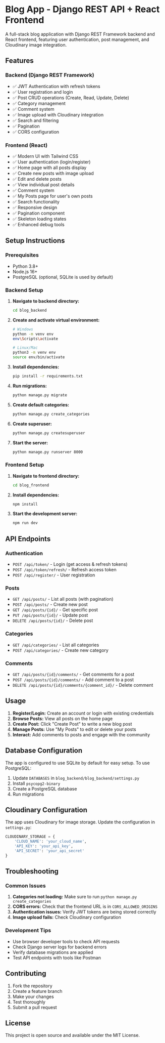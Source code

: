 # Blog App - Django REST API + React Frontend

A full-stack blog application with Django REST Framework backend and React frontend, featuring user authentication, post management, and Cloudinary image integration.

## Features

### Backend (Django REST Framework)
- ✅ JWT Authentication with refresh tokens
- ✅ User registration and login
- ✅ Post CRUD operations (Create, Read, Update, Delete)
- ✅ Category management
- ✅ Comment system
- ✅ Image upload with Cloudinary integration
- ✅ Search and filtering
- ✅ Pagination
- ✅ CORS configuration

### Frontend (React)
- ✅ Modern UI with Tailwind CSS
- ✅ User authentication (login/register)
- ✅ Home page with all posts display
- ✅ Create new posts with image upload
- ✅ Edit and delete posts
- ✅ View individual post details
- ✅ Comment system
- ✅ My Posts page for user's own posts
- ✅ Search functionality
- ✅ Responsive design
- ✅ Pagination component
- ✅ Skeleton loading states
- ✅ Enhanced debug tools

## Setup Instructions

### Prerequisites
- Python 3.8+
- Node.js 16+
- PostgreSQL (optional, SQLite is used by default)

### Backend Setup

1. **Navigate to backend directory:**
   ```bash
   cd blog_backend
   ```

2. **Create and activate virtual environment:**
   ```bash
   # Windows
   python -m venv env
   env\Scripts\activate
   
   # Linux/Mac
   python3 -m venv env
   source env/bin/activate
   ```

3. **Install dependencies:**
   ```bash
   pip install -r requirements.txt
   ```

4. **Run migrations:**
   ```bash
   python manage.py migrate
   ```

5. **Create default categories:**
   ```bash
   python manage.py create_categories
   ```

6. **Create superuser:**
   ```bash
   python manage.py createsuperuser
   ```

7. **Start the server:**
   ```bash
   python manage.py runserver 8000
   ```

### Frontend Setup

1. **Navigate to frontend directory:**
   ```bash
   cd blog_frontend
   ```

2. **Install dependencies:**
   ```bash
   npm install
   ```

3. **Start the development server:**
   ```bash
   npm run dev
   ```

## API Endpoints

### Authentication
- `POST /api/token/` - Login (get access & refresh tokens)
- `POST /api/token/refresh/` - Refresh access token
- `POST /api/register/` - User registration

### Posts
- `GET /api/posts/` - List all posts (with pagination)
- `POST /api/posts/` - Create new post
- `GET /api/posts/{id}/` - Get specific post
- `PUT /api/posts/{id}/` - Update post
- `DELETE /api/posts/{id}/` - Delete post

### Categories
- `GET /api/categories/` - List all categories
- `POST /api/categories/` - Create new category

### Comments
- `GET /api/posts/{id}/comments/` - Get comments for a post
- `POST /api/posts/{id}/comments/` - Add comment to a post
- `DELETE /api/posts/{id}/comments/{comment_id}/` - Delete comment

## Usage

1. **Register/Login:** Create an account or login with existing credentials
2. **Browse Posts:** View all posts on the home page
3. **Create Post:** Click "Create Post" to write a new blog post
4. **Manage Posts:** Use "My Posts" to edit or delete your posts
5. **Interact:** Add comments to posts and engage with the community

## Database Configuration

The app is configured to use SQLite by default for easy setup. To use PostgreSQL:

1. Update `DATABASES` in `blog_backend/blog_backend/settings.py`
2. Install `psycopg2-binary`
3. Create a PostgreSQL database
4. Run migrations

## Cloudinary Configuration

The app uses Cloudinary for image storage. Update the configuration in `settings.py`:

```python
CLOUDINARY_STORAGE = {
    'CLOUD_NAME': 'your_cloud_name',
    'API_KEY': 'your_api_key',
    'API_SECRET': 'your_api_secret'
}
```

## Troubleshooting

### Common Issues

1. **Categories not loading:** Make sure to run `python manage.py create_categories`
2. **CORS errors:** Check that the frontend URL is in `CORS_ALLOWED_ORIGINS`
3. **Authentication issues:** Verify JWT tokens are being stored correctly
4. **Image upload fails:** Check Cloudinary configuration

### Development Tips

- Use browser developer tools to check API requests
- Check Django server logs for backend errors
- Verify database migrations are applied
- Test API endpoints with tools like Postman

## Contributing

1. Fork the repository
2. Create a feature branch
3. Make your changes
4. Test thoroughly
5. Submit a pull request

## License

This project is open source and available under the MIT License. 
